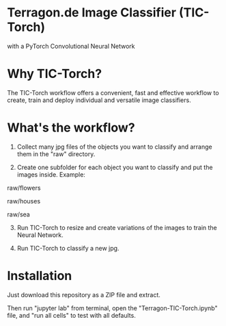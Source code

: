 # Terragon.de Image Classifier (TIC-Torch)
with a PyTorch Convolutional Neural Network

# Why TIC-Torch?
The TIC-Torch workflow offers a convenient, fast and effective workflow to create, train and deploy individual and versatile image classifiers.

# What's the workflow?
1. Collect many jpg files of the objects you want to classify and arrange them in the "raw" directory. 

2. Create one subfolder for each object you want to classify and put the images inside. Example:

raw/flowers

raw/houses

raw/sea

3. Run TIC-Torch to resize and create variations of the images to train the Neural Network.

4. Run TIC-Torch to classify a new jpg.

# Installation
Just download this repository as a ZIP file and extract.

Then run "jupyter lab" from terminal, open the "Terragon-TIC-Torch.ipynb" file, and "run all cells" to test with all defaults.
